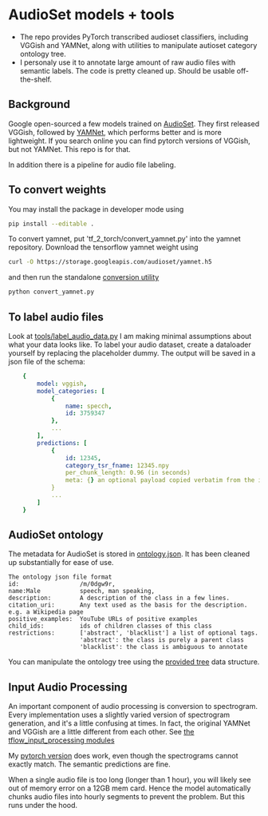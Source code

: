 # AudioSet models + tools
- The repo provides PyTorch transcribed audioset classifiers, including VGGish and YAMNet, along with utilities to manipulate autioset category ontology tree.
- I personaly use it to annotate large amount of raw audio files with semantic labels. The code is pretty cleaned up. Should be usable off-the-shelf. 

## Background
Google open-sourced a few models trained on [AudioSet](https://research.google.com/audioset/). They first released VGGish, followed by [YAMNet](https://github.com/tensorflow/models/tree/master/research/audioset/yamnet), 
which performs better and is more lightweight. 
If you search online you can find pytorch versions of VGGish, but not YAMNet. This repo is for that. 

In addition there is a pipeline for audio file labeling. 

## To convert weights
You may install the package in developer mode using 
```bash
pip install --editable .
```


To convert yamnet, put 'tf_2_torch/convert_yamnet.py' into the yamnet repository.
Download the tensorflow yamnet weight using
```bash
curl -O https://storage.googleapis.com/audioset/yamnet.h5
```
and then run the standalone [conversion utility](tf_2_torch/convert_yamnet.py)
```bash
python convert_yamnet.py
```

## To label audio files
Look at [tools/label_audio_data.py](tools/label_audio_data.py)
I am making minimal assumptions about what your data looks like. 
To label your audio dataset, create a dataloader yourself by replacing the placeholder dummy. 
The output will be saved in a json file of the schema:
~~~yaml
    {
        model: vggish,
        model_categories: [
            {
                name: specch,
                id: 3759347
            },
            ...
        ],
        predictions: [
            {
                id: 12345,
                category_tsr_fname: 12345.npy
                per_chunk_length: 0.96 (in seconds)
                meta: {} an optional payload copied verbatim from the inputs
            }
            ...
        ]
    }
~~~

## AudioSet ontology
The metadata for AudioSet is stored in [ontology.json](torch_audioset/audioset_ontology/ontology.json). It has been cleaned up substantially 
for ease of use.
~~~
The ontology json file format
id:                 /m/0dgw9r,
name:Male           speech, man speaking,
description:        A description of the class in a few lines.
citation_uri:       Any text used as the basis for the description. e.g. a Wikipedia page
positive_examples:  YouTube URLs of positive examples
child_ids:          ids of children classes of this class
restrictions:       ['abstract', 'blacklist'] a list of optional tags.
                    'abstract': the class is purely a parent class
                    'blacklist': the class is ambiguous to annotate
~~~

You can manipulate the ontology tree using the [provided tree](torch_audioset/audioset_ontology/ontology.py) data structure. 


## Input Audio Processing
An important component of audio processing is conversion to spectrogram. Every implementation uses a slightly varied version
of spectrogram generation, and it's a little confusing at times. In fact, the original YAMNet and VGGish are a little different
from each other. See [the tflow_input_processing modules](torch_audioset/data/tflow_input_processing)

My [pytorch version]((torch_audioset/data)) does work, even though the spectrograms cannot exactly match. The semantic predictions are fine.  

When a single audio file is too long (longer than 1 hour), you will likely see out of memory error on a 12GB mem card. Hence the model 
automatically chunks audio files into hourly segments to prevent the problem. But this runs under the hood. 

